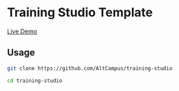 # Training Studio Template

[Live Demo](https://altcampus.github.io/training-studio/)


## Usage
```bash
git clone https://github.com/AltCampus/training-studio

cd training-studio
```
